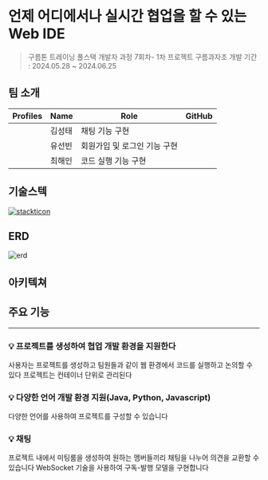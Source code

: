 # 언제 어디에서나 실시간 협업을 할 수 있는 Web IDE

> 구름톤 트레이닝 풀스택 개발자 과정 7회차- 1차 프로젝트 구름과자조
> 개발 기간 : 2024.05.28 ~ 2024.06.25

## 팀 소개

| Profiles | Name | Role | GitHub |
| --- | --- | --- | --- |
|| 김성태 | 채팅 기능 구현 | |
|| 유선빈 | 회원가입 및 로그인 기능 구현 |  |
|| 최해인 | 코드 실행 기능 구현 ||

## 기술스텍
[![stackticon](https://firebasestorage.googleapis.com/v0/b/stackticon-81399.appspot.com/o/images%2F1717940616720?alt=media&token=e805aff5-a5f0-432d-a81d-e6c9b9537768)](https://github.com/msdio/stackticon)

## ERD
![erd](https://github.com/CloudSnack-WebIDE/web-ide-back/assets/42487844/d672be0d-9362-46c6-bf34-c92c85f35941)

## 아키텍쳐


## 주요 기능 
---
### :bulb: 프로젝트를 생성하여 협업 개발 환경을 지원한다
사용자는 프로젝트를 생성하고 팀원들과 같이 웹 환경에서
코드를 실행하고 논의할 수 있다 프로젝트는 컨테이너 단위로 관리된다

### :bulb: 다양한 언어 개발 환경 지원(Java, Python, Javascript)
다양한 언어를 사용하여 프로젝트를 구성할 수 있습니다 

### :bulb: 채팅
프로젝트 내에서 미팅룸을 생성하여 원하는 멤버들끼리 채팅을 나누어 의견을 교환할 수 있습니다
WebSocket 기술을 사용하여 구독-발행 모델을 구현합니다 


